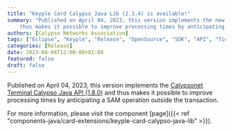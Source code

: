 ```yaml
---
title: "Keyple Card Calypso Java Lib (2.3.4) is available!"
summary: "Published on April 04, 2023, this version implements the new Calypsonet Terminal Calypso API (1.8.0) and
    thus makes it possible to improve processing times by anticipating a SAM operation outside the transaction."
authors: [Calypso Networks Association]
tags: ["Eclipse", "Keyple", "Release", "OpenSource", "SDK", "API", "Ticketing", "Calypso"]
categories: [Release]
date: 2023-04-04T12:00:00+01:00
featured: false
draft: false
---
```


Published on April 04, 2023, this version implements the 
[Calypsonet Terminal Calypso Java API (1.8.0)](https://terminal-api.calypsonet.org/apis/calypsonet-terminal-calypso-api/) 
and thus makes it possible to improve processing times by anticipating a SAM operation outside the transaction.

For more information, please visit the component
[page]({{< ref "components-java/card-extensions/keyple-card-calypso-java-lib" >}}).